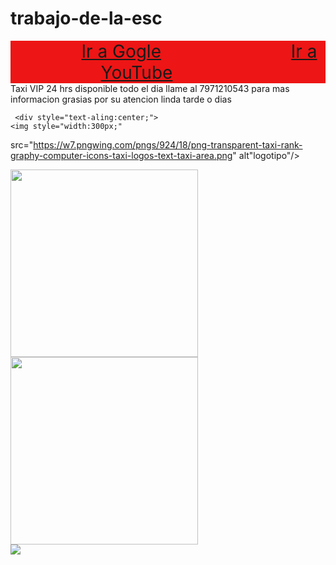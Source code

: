 # trabajo-de-la-esc
  <html>

<head> 
<title> Taxi vip </title>
<style>
  nav {
     width:100%;
     text-align: center;
    background-color:#ED1515;
     }
	label {
         padding:100px;
        font-size: 2em;
         }   
       body {
         background-image: url(https://www.diariodequeretaro.com.mx/incoming/1slmz0-1a_taxis_ha.jpg/ALTERNATES/LANDSCAPE_768/1A_TAXIS_HA.JPG);
          background-size:cover;   
   }

     section {
       background-color:
	 witdh:60%; 
        margin: auto;	
       margin-top:40px;
      font-size:4em;
}																														
 </style>
</head>
<body>
   <nav>
     <label><a href=¨https://www.gogle.com/¨>Ir a Gogle</a>  </label>
     <label><a href=¨https://www.youtube.com/¨> Ir a YouTube </a></label>
   </nav>
   <section> 
     Taxi VIP 24 hrs disponible todo el dia llame al 7971210543 para mas informacion grasias por su atencion linda tarde o dias 
    
     <div style="text-aling:center;">
    <img style="width:300px;"
 src="https://w7.pngwing.com/pngs/924/18/png-transparent-taxi-rank-graphy-computer-icons-taxi-logos-text-taxi-area.png" alt"logotipo"/> 
 </section>
     </div>
<div style="text-aling:center;">
<img style="width:300px;"
 src="https://e7.pngegg.com/pngimages/889/660/png-clipart-youtube-business-taxi-logo-organization-youtube-text-service-thumbnail.png " alt "Imagotipo"/>
</div>

  <div style= text-aling:center;">
 <img style="width:300px;"
 src="https://carmenbernadou.com/wp-content/uploads/2015/02/TaxiBip7.png" alt Isologo"/>
   </div>

   <div style= text-aling:center;">
    <img style"width:300px;" 
       src="https://i.pinimg.com/600x315/9b/da/e3/9bdae32a716f7527d4dc58686b94343d.jpg "/>
    </div>
</body>


</html>
